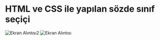 # HTML ve CSS ile yapılan sözde sınıf seçiçi
![Ekran Alıntısı2](https://user-images.githubusercontent.com/75308710/204779641-e13e2d54-29bf-4fe8-8463-a65925eee5c9.PNG)
![Ekran Alıntısı](https://user-images.githubusercontent.com/75308710/204779656-fa771c70-6862-4235-9d6e-ba6c7f523677.PNG)
